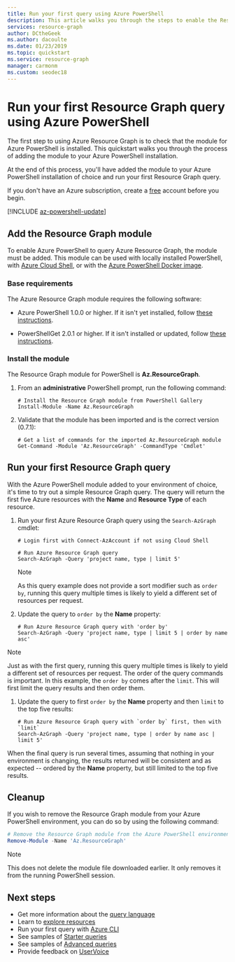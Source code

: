```yaml
---
title: Run your first query using Azure PowerShell
description: This article walks you through the steps to enable the Resource Graph module for Azure PowerShell and run your first query.
services: resource-graph
author: DCtheGeek
ms.author: dacoulte
ms.date: 01/23/2019
ms.topic: quickstart
ms.service: resource-graph
manager: carmonm
ms.custom: seodec18
---
```

# Run your first Resource Graph query using Azure PowerShell

The first step to using Azure Resource Graph is to check that the module for Azure PowerShell is
installed. This quickstart walks you through the process of adding the module to your Azure
PowerShell installation.

At the end of this process, you'll have added the module to your Azure PowerShell installation of
choice and run your first Resource Graph query.

If you don't have an Azure subscription, create a [free](https://azure.microsoft.com/free/) account
before you begin.

[!INCLUDE [az-powershell-update](../../../includes/updated-for-az.md)]

## Add the Resource Graph module

To enable Azure PowerShell to query Azure Resource Graph, the module must be added. This module can
be used with locally installed PowerShell, with [Azure Cloud Shell](https://shell.azure.com), or
with the [Azure PowerShell Docker image](https://hub.docker.com/r/azuresdk/azure-powershell/).

### Base requirements

The Azure Resource Graph module requires the following software:

- Azure PowerShell 1.0.0 or higher. If it isn't yet installed, follow [these instructions](/powershell/azure/install-az-ps).

- PowerShellGet 2.0.1 or higher. If it isn't installed or updated, follow [these instructions](/powershell/gallery/installing-psget).

### Install the module

The Resource Graph module for PowerShell is **Az.ResourceGraph**.

1. From an **administrative** PowerShell prompt, run the following command:

   ```azurepowershell-interactive
   # Install the Resource Graph module from PowerShell Gallery
   Install-Module -Name Az.ResourceGraph
   ```

1. Validate that the module has been imported and is the correct version (0.7.1):

   ```azurepowershell-interactive
   # Get a list of commands for the imported Az.ResourceGraph module
   Get-Command -Module 'Az.ResourceGraph' -CommandType 'Cmdlet'
   ```

## Run your first Resource Graph query

With the Azure PowerShell module added to your environment of choice, it's time to try out a simple
Resource Graph query. The query will return the first five Azure resources with the **Name** and
**Resource Type** of each resource.

1. Run your first Azure Resource Graph query using the `Search-AzGraph` cmdlet:

   ```azurepowershell-interactive
   # Login first with Connect-AzAccount if not using Cloud Shell

   # Run Azure Resource Graph query
   Search-AzGraph -Query 'project name, type | limit 5'
   ```

   > [!NOTE]
   > As this query example does not provide a sort modifier such as `order by`, running this query multiple
   > times is likely to yield a different set of resources per request.

1. Update the query to `order by` the **Name** property:

   ```azurepowershell-interactive
   # Run Azure Resource Graph query with 'order by'
   Search-AzGraph -Query 'project name, type | limit 5 | order by name asc'
   ```

  > [!NOTE]
  > Just as with the first query, running this query multiple times is likely to yield a different
  > set of resources per request. The order of the query commands is important. In this example, the
  > `order by` comes after the `limit`. This will first limit the query results and then order them.

1. Update the query to first `order by` the **Name** property and then `limit` to the top five results:

   ```azurepowershell-interactive
   # Run Azure Resource Graph query with `order by` first, then with `limit`
   Search-AzGraph -Query 'project name, type | order by name asc | limit 5'
   ```

When the final query is run several times, assuming that nothing in your environment is changing,
the results returned will be consistent and as expected -- ordered by the **Name** property, but
still limited to the top five results.

## Cleanup

If you wish to remove the Resource Graph module from your Azure PowerShell environment, you can do
so by using the following command:

```powershell
# Remove the Resource Graph module from the Azure PowerShell environment
Remove-Module -Name 'Az.ResourceGraph'
```

> [!NOTE]
> This does not delete the module file downloaded earlier. It only removes it from the running
> PowerShell session.

## Next steps

- Get more information about the [query language](./concepts/query-language.md)
- Learn to [explore resources](./concepts/explore-resources.md)
- Run your first query with [Azure CLI](first-query-azurecli.md)
- See samples of [Starter queries](./samples/starter.md)
- See samples of [Advanced queries](./samples/advanced.md)
- Provide feedback on [UserVoice](https://feedback.azure.com/forums/915958-azure-governance)